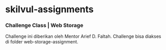 # skilvul-assignments

### Challenge Class | Web Storage
Challenge ini diberikan oleh Mentor Arief D. Faltah. Challenge bisa diakses di folder web-storage-assignment. 
